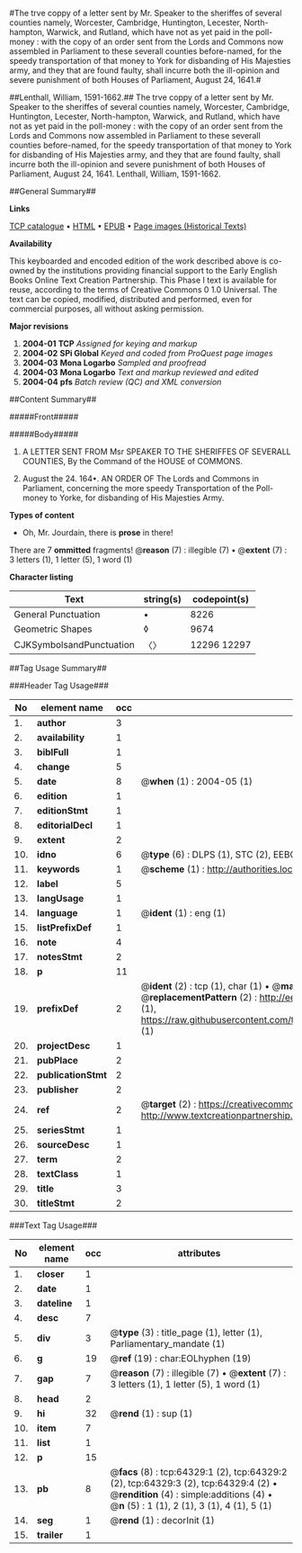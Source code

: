 #The trve coppy of a letter sent by Mr. Speaker to the sheriffes of several counties namely, Worcester, Cambridge, Huntington, Lecester, North-hampton, Warwick, and Rutland, which have not as yet paid in the poll-money : with the copy of an order sent from the Lords and Commons now assembled in Parliament to these severall counties before-named, for the speedy transportation of that money to York for disbanding of His Majesties army, and they that are found faulty, shall incurre both the ill-opinion and severe punishment of both Houses of Parliament, August 24, 1641.#

##Lenthall, William, 1591-1662.##
The trve coppy of a letter sent by Mr. Speaker to the sheriffes of several counties namely, Worcester, Cambridge, Huntington, Lecester, North-hampton, Warwick, and Rutland, which have not as yet paid in the poll-money : with the copy of an order sent from the Lords and Commons now assembled in Parliament to these severall counties before-named, for the speedy transportation of that money to York for disbanding of His Majesties army, and they that are found faulty, shall incurre both the ill-opinion and severe punishment of both Houses of Parliament, August 24, 1641.
Lenthall, William, 1591-1662.

##General Summary##

**Links**

[TCP catalogue](http://www.ota.ox.ac.uk/tcp/)  • 
[HTML](http://tei.it.ox.ac.uk/tcp/Texts-HTML/free/A47/A47698.html)  • 
[EPUB](http://tei.it.ox.ac.uk/tcp/Texts-EPUB/free/A47/A47698.epub) • 
[Page images (Historical Texts)](https://data.historicaltexts.jisc.ac.uk/view?pubId=eebo-12610099e&pageId=eebo-12610099e-64329-1)

**Availability**

This keyboarded and encoded edition of the
	       work described above is co-owned by the institutions
	       providing financial support to the Early English Books
	       Online Text Creation Partnership. This Phase I text is
	       available for reuse, according to the terms of Creative
	       Commons 0 1.0 Universal. The text can be copied,
	       modified, distributed and performed, even for
	       commercial purposes, all without asking permission.

**Major revisions**

1. __2004-01__ __TCP__ *Assigned for keying and markup*
1. __2004-02__ __SPi Global__ *Keyed and coded from ProQuest page images*
1. __2004-03__ __Mona Logarbo__ *Sampled and proofread*
1. __2004-03__ __Mona Logarbo__ *Text and markup reviewed and edited*
1. __2004-04__ __pfs__ *Batch review (QC) and XML conversion*

##Content Summary##

#####Front#####

#####Body#####

1. A LETTER SENT FROM Msr SPEAKER TO THE SHERIFFES OF SEVERALL COUNTIES, By the Command of the HOUSE of COMMONS.

1. August the 24. 164•. AN ORDER OF The Lords and Commons in Parliament, concerning the more speedy Transportation of the Poll-money to Yorke, for disbanding of His Majesties Army.

**Types of content**

  * Oh, Mr. Jourdain, there is **prose** in there!

There are 7 **ommitted** fragments! 
 @__reason__ (7) : illegible (7)  •  @__extent__ (7) : 3 letters (1), 1 letter (5), 1 word (1)

**Character listing**


|Text|string(s)|codepoint(s)|
|---|---|---|
|General Punctuation|•|8226|
|Geometric Shapes|◊|9674|
|CJKSymbolsandPunctuation|〈〉|12296 12297|

##Tag Usage Summary##

###Header Tag Usage###

|No|element name|occ|attributes|
|---|---|---|---|
|1.|__author__|3||
|2.|__availability__|1||
|3.|__biblFull__|1||
|4.|__change__|5||
|5.|__date__|8| @__when__ (1) : 2004-05 (1)|
|6.|__edition__|1||
|7.|__editionStmt__|1||
|8.|__editorialDecl__|1||
|9.|__extent__|2||
|10.|__idno__|6| @__type__ (6) : DLPS (1), STC (2), EEBO-CITATION (1), OCLC (1), VID (1)|
|11.|__keywords__|1| @__scheme__ (1) : http://authorities.loc.gov/ (1)|
|12.|__label__|5||
|13.|__langUsage__|1||
|14.|__language__|1| @__ident__ (1) : eng (1)|
|15.|__listPrefixDef__|1||
|16.|__note__|4||
|17.|__notesStmt__|2||
|18.|__p__|11||
|19.|__prefixDef__|2| @__ident__ (2) : tcp (1), char (1)  •  @__matchPattern__ (2) : ([0-9\-]+):([0-9IVX]+) (1), (.+) (1)  •  @__replacementPattern__ (2) : http://eebo.chadwyck.com/downloadtiff?vid=$1&page=$2 (1), https://raw.githubusercontent.com/textcreationpartnership/Texts/master/tcpchars.xml#$1 (1)|
|20.|__projectDesc__|1||
|21.|__pubPlace__|2||
|22.|__publicationStmt__|2||
|23.|__publisher__|2||
|24.|__ref__|2| @__target__ (2) : https://creativecommons.org/publicdomain/zero/1.0/ (1), http://www.textcreationpartnership.org/docs/. (1)|
|25.|__seriesStmt__|1||
|26.|__sourceDesc__|1||
|27.|__term__|2||
|28.|__textClass__|1||
|29.|__title__|3||
|30.|__titleStmt__|2||


###Text Tag Usage###

|No|element name|occ|attributes|
|---|---|---|---|
|1.|__closer__|1||
|2.|__date__|1||
|3.|__dateline__|1||
|4.|__desc__|7||
|5.|__div__|3| @__type__ (3) : title_page (1), letter (1), Parliamentary_mandate (1)|
|6.|__g__|19| @__ref__ (19) : char:EOLhyphen (19)|
|7.|__gap__|7| @__reason__ (7) : illegible (7)  •  @__extent__ (7) : 3 letters (1), 1 letter (5), 1 word (1)|
|8.|__head__|2||
|9.|__hi__|32| @__rend__ (1) : sup (1)|
|10.|__item__|7||
|11.|__list__|1||
|12.|__p__|15||
|13.|__pb__|8| @__facs__ (8) : tcp:64329:1 (2), tcp:64329:2 (2), tcp:64329:3 (2), tcp:64329:4 (2)  •  @__rendition__ (4) : simple:additions (4)  •  @__n__ (5) : 1 (1), 2 (1), 3 (1), 4 (1), 5 (1)|
|14.|__seg__|1| @__rend__ (1) : decorInit (1)|
|15.|__trailer__|1||
